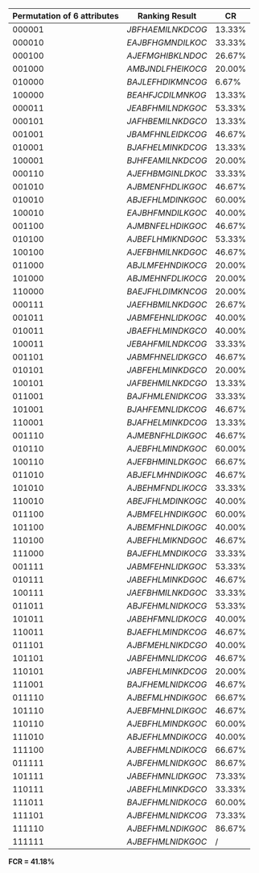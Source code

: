 | Permutation of 6 attributes | Ranking Result                | CR       |
|----------------------------|-------------------------------|----------|
| $000001$                   | $JBFHAEMILNKDCOG$             | 13.33%   |
| $000010$                   | $EAJBFHGMNDILKOC$             | 33.33%   |
| $000100$                   | $AJEFMGHIBKLNDOC$             | 26.67%   |
| $001000$                   | $AMBJNDLFHEIKOCG$             | 20.00%   |
| $010000$                   | $BAJLEFHDIKMNCOG$             | 6.67%    |
| $100000$                   | $BEAHFJCDILMNKOG$             | 13.33%   |
| $000011$                   | $JEABFHMILNDKGOC$             | 53.33%   |
| $000101$                   | $JAFHBEMILNKDGCO$             | 13.33%   |
| $001001$                   | $JBAMFHNLEIDKCOG$             | 46.67%   |
| $010001$                   | $BJAFHELMINKDCOG$             | 13.33%   |
| $100001$                   | $BJHFEAMILNKDCOG$             | 20.00%   |
| $000110$                   | $AJEFHBMGINLDKOC$             | 33.33%   |
| $001010$                   | $AJBMENFHDLIKGOC$             | 46.67%   |
| $010010$                   | $ABJEFHLMDINKGOC$             | 60.00%   |
| $100010$                   | $EAJBHFMNDILKGOC$             | 40.00%   |
| $001100$                   | $AJMBNFELHDIKGOC$             | 46.67%   |
| $010100$                   | $AJBEFLHMIKNDGOC$             | 53.33%   |
| $100100$                   | $AJEFBHMILNKDGOC$             | 46.67%   |
| $011000$                   | $ABJLMFEHNDIKOCG$             | 20.00%   |
| $101000$                   | $ABJMEHNFDLIKOCG$             | 20.00%   |
| $110000$                   | $BAEJFHLDIMKNCOG$             | 20.00%   |
| $000111$                   | $JAEFHBMILNKDGOC$             | 26.67%   |
| $001011$                   | $JABMFEHNLIDKOGC$             | 40.00%   |
| $010011$                   | $JBAEFHLMINDKGCO$             | 40.00%   |
| $100011$                   | $JEBAHFMILNDKCOG$             | 33.33%   |
| $001101$                   | $JABMFHNELIDKGCO$             | 46.67%   |
| $010101$                   | $JABFEHLMINKDGCO$             | 20.00%   |
| $100101$                   | $JAFBEHMILNKDCGO$             | 13.33%   |
| $011001$                   | $BAJFHMLENIDKCOG$             | 33.33%   |
| $101001$                   | $BJAHFEMNLIDKCOG$             | 46.67%   |
| $110001$                   | $BJAFHELMINKDCOG$             | 13.33%   |
| $001110$                   | $AJMEBNFHLDIKGOC$             | 46.67%   |
| $010110$                   | $AJEBFHLMINDKGOC$             | 60.00%   |
| $100110$                   | $AJEFBHMINLDKGOC$             | 66.67%   |
| $011010$                   | $ABJEFLMHNDIKOGC$             | 46.67%   |
| $101010$                   | $AJBEHMFNDLIKOCG$             | 33.33%   |
| $110010$                   | $ABEJFHLMDINKOGC$             | 40.00%   |
| $011100$                   | $AJBMFELHNDIKGOC$             | 60.00%   |
| $101100$                   | $AJBEMFHNLDIKOGC$             | 40.00%   |
| $110100$                   | $AJBEFHLMIKNDGOC$             | 46.67%   |
| $111000$                   | $BAJEFHLMNDIKOCG$             | 33.33%   |
| $001111$                   | $JABMFEHNLIDKGOC$             | 53.33%   |
| $010111$                   | $JABEFHLMINKDGOC$             | 46.67%   |
| $100111$                   | $JAEFBHMILNKDGOC$             | 33.33%   |
| $011011$                   | $ABJFEHMLNIDKOCG$             | 53.33%   |
| $101011$                   | $JABEHFMNLIDKOCG$             | 40.00%   |
| $110011$                   | $BJAEFHLMINDKCOG$             | 46.67%   |
| $011101$                   | $AJBFMEHLNIKDCGO$             | 40.00%   |
| $101101$                   | $JABFEHMNLIDKCOG$             | 46.67%   |
| $110101$                   | $JABFEHLMINKDCOG$             | 20.00%   |
| $111001$                   | $BAJFHEMLNIDKCOG$             | 46.67%   |
| $011110$                   | $AJBEFMLHNDIKGOC$             | 66.67%   |
| $101110$                   | $AJEBFMHNLDIKGOC$             | 46.67%   |
| $110110$                   | $AJEBFHLMINDKGOC$             | 60.00%   |
| $111010$                   | $ABJEFHLMNDIKOCG$             | 40.00%   |
| $111100$                   | $AJBEFHMLNDIKOCG$             | 66.67%   |
| $011111$                   | $AJBFEHMLNIDKGOC$             | 86.67%   |
| $101111$                   | $JABEFHMNLIDKGOC$             | 73.33%   |
| $110111$                   | $JABEFHLMINKDGCO$             | 33.33%   |
| $111011$                   | $BAJEFHMLNIDKOCG$             | 60.00%   |
| $111101$                   | $AJBFEHMLNIDKCOG$             | 73.33%   |
| $111110$                   | $AJBEFHMLNDIKGOC$             | 86.67%   |
| $111111$                   | $AJBEFHMLNIDKGOC$             | /        |
**FCR = 41.18%**